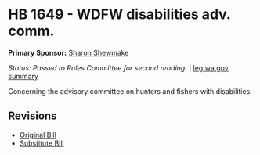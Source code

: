 # HB 1649 - WDFW disabilities adv. comm.
**Primary Sponsor:** [Sharon Shewmake](/person/leg/sharon.shewmake.md)

*Status: Passed to Rules Committee for second reading.* | [leg.wa.gov summary](https://app.leg.wa.gov/billsummary?BillNumber=1649&Year=2021)

Concerning the advisory committee on hunters and fishers with disabilities.

## Revisions
* [Original Bill](1/)
* [Substitute Bill](S/)